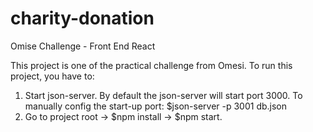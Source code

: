 # charity-donation
Omise Challenge - Front End React

This project is one of the practical challenge from Omesi. To run this project, you have to:
 1. Start json-server. By default the json-server will start port 3000. To manually config the start-up port: $json-server -p 3001 db.json
 2. Go to project root -> $npm install -> $npm start.
